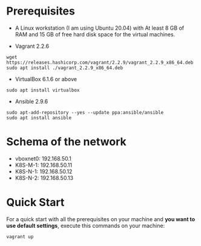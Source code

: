 # Prerequisites
- A Linux workstation (I am using Ubuntu 20.04) with At least 8 GB of RAM and 15 GB of free hard disk space for the virtual machines.

- Vagrant 2.2.6
```
wget https://releases.hashicorp.com/vagrant/2.2.9/vagrant_2.2.9_x86_64.deb
sudo apt install ./vagrant_2.2.9_x86_64.deb
```
- VirtualBox 6.1.6 or above
```
sudo apt install virtualbox
```
- Ansible 2.9.6
```
sudo apt-add-repository --yes --update ppa:ansible/ansible
sudo apt install ansible
```

# Schema of the network
- vboxnet0: 192.168.50.1
- K8S-M-1: 192.168.50.11
- K8S-N-1: 192.168.50.12
- K8S-N-2: 192.168.50.13

# Quick Start
For a quick start with all the prerequisites on your machine and **you want to use default settings**, execute this commands on your machine:
```
vagrant up
```
